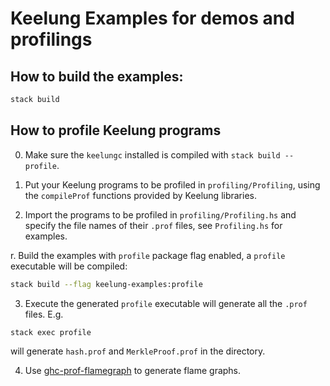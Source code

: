 # Keelung Examples for demos and profilings

## How to build the examples:
```bash
stack build
```

## How to profile Keelung programs

0. Make sure the `keelungc` installed is compiled with `stack build --profile`.

1. Put your Keelung programs to be profiled in `profiling/Profiling`, using the
   `compileProf` functions provided by Keelung libraries.

2. Import the programs to be profiled in `profiling/Profiling.hs` and specify the file names
   of their `.prof` files, see `Profiling.hs` for examples.

r. Build the examples with `profile` package flag enabled, a `profile` executable will be compiled:
```bash
stack build --flag keelung-examples:profile
```

3. Execute the generated `profile` executable will generate all the `.prof` files. E.g.
```bash
stack exec profile
```
will generate `hash.prof` and `MerkleProof.prof` in the directory.

4. Use [ghc-prof-flamegraph](https://github.com/fpco/ghc-prof-flamegraph) to generate flame graphs.

